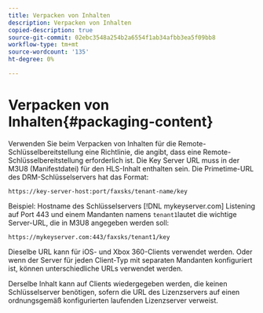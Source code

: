 ```yaml
---
title: Verpacken von Inhalten
description: Verpacken von Inhalten
copied-description: true
source-git-commit: 02ebc3548a254b2a6554f1ab34afbb3ea5f09bb8
workflow-type: tm+mt
source-wordcount: '135'
ht-degree: 0%

---
```


# Verpacken von Inhalten{#packaging-content}

Verwenden Sie beim Verpacken von Inhalten für die Remote-Schlüsselbereitstellung eine Richtlinie, die angibt, dass eine Remote-Schlüsselbereitstellung erforderlich ist. Die Key Server URL muss in der M3U8 (Manifestdatei) für den HLS-Inhalt enthalten sein. Die Primetime-URL des DRM-Schlüsselservers hat das Format:

```
https://key-server-host:port/faxsks/tenant-name/key
```

Beispiel: Hostname des Schlüsselservers [!DNL mykeyserver.com] Listening auf Port 443 und einem Mandanten namens `tenant1`lautet die wichtige Server-URL, die in M3U8 angegeben werden soll:

```
https://mykeyserver.com:443/faxsks/tenant1/key
```

Dieselbe URL kann für iOS- und Xbox 360-Clients verwendet werden. Oder wenn der Server für jeden Client-Typ mit separaten Mandanten konfiguriert ist, können unterschiedliche URLs verwendet werden.

Derselbe Inhalt kann auf Clients wiedergegeben werden, die keinen Schlüsselserver benötigen, sofern die URL des Lizenzservers auf einen ordnungsgemäß konfigurierten laufenden Lizenzserver verweist.
